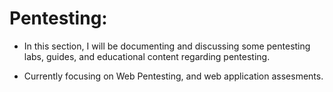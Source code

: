 # Pentesting:

- In this section, I will be documenting and discussing some pentesting labs, guides, and educational content regarding pentesting.

- Currently focusing on Web Pentesting, and web application assesments.
